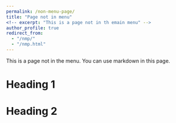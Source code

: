 ```yaml
---
permalink: /non-menu-page/
title: "Page not in menu"
<!-- excerpt: "This is a page not in th emain menu" -->
author_profile: true
redirect_from: 
  - "/nmp/"
  - "/nmp.html"
---
```


This is a page not in the menu. You can use markdown in this page.

Heading 1
======

Heading 2
======
